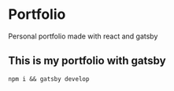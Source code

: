 # Portfolio

Personal portfolio made with react and gatsby

## This is my portfolio with gatsby

```
npm i && gatsby develop
```
